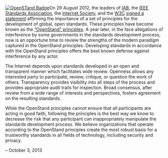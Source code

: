 
[![OpenSTand Badge](/wp-content/IAB-uploads/2012/08/openstand-lg.jpg)](http://open-stand.org/)On 29 August 2012, the leaders of [IAB](https://www.iab.org/), the [IEEE Standards Association](http://standards.ieee.org/), the [Internet Society](http://www.internetsociety.org/), and the [W3C](http://www.w3.org/) [signed a statement](http://open-stand.org/affirmation/) affirming the importance of a set of principles for the development of global, open standards. These principles have become known as the [“OpenStand” principles](http://open-stand.org/principles/). A year later, in the face allegations of interference by some governments in the standards development process, now is an opportune time to review the strengths of the modern paradigm captured in the OpenStand principles. Developing standards in accordance with the OpenStand principles offers the best known defense against interference by any actor.


The Internet depends upon standards developed in an open and transparent manner which facilitates wide review. Openness allows any interested party to participate, review, critique, or question the work of others. Transparency provides visibility into all steps of the process and provides appropriate audit trails for inspection. Broad consensus, after review from a wide range of interests and perspectives, fosters agreement on the resulting standards.


While the OpenStand principles cannot ensure that all participants are acting in good faith, following the principles is the best way we know to decrease the risk that any participant can inappropriately manipulate the standards development process. We believe organizations that operate according to the OpenStand principles create the most robust basis for a trustworthy standards in all fields of technology, including security and privacy.


– October 3, 2013


